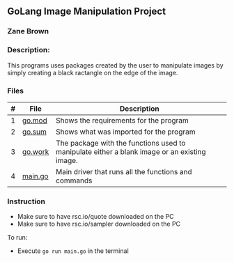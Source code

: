 ## GoLang Image Manipulation Project
### Zane Brown
### Description:

This programs uses packages created by the user to manipulate images 
by simply creating a black ractangle on the edge of the image.

### Files

|   #   | File           | Description                                                                                                     |
| :---: | -------------- | --------------------------------------------------------------------------------------------------------------- |
|   1   | [go.mod](https://github.com/ZZaner67/CMPS-4143/blob/main/Assignments/P02/go.mod)         | Shows the requirements for the program                                                                          |
|   2   | [go.sum](https://github.com/ZZaner67/CMPS-4143/blob/main/Assignments/P02/go.sum)         | Shows what was imported for the program                                                                         |
|   3   | [go.work](https://github.com/ZZaner67/CMPS-4143/blob/main/Assignments/P02/imagemod/imageManipulator/imageManipulator.go)        | The package with the functions used to manipulate either a blank image or an existing image.  |
|   4   | [main.go](https://github.com/ZZaner67/CMPS-4143/blob/main/Assignments/P02/main.go)        | Main driver that runs all the functions and commands                                                            |

### Instruction

- Make sure to have rsc.io/quote downloaded on the PC
- Make sure to have rsc.io/sampler downloaded on the PC

To run:
- Execute `go run main.go` in the terminal

